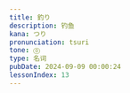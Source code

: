 ```yaml
---
title: 釣り
description: 钓鱼
kana: つり
pronunciation: tsuri
tone: ⓪
type: 名词
pubDate: 2024-09-09 00:00:24
lessonIndex: 13
---
```

